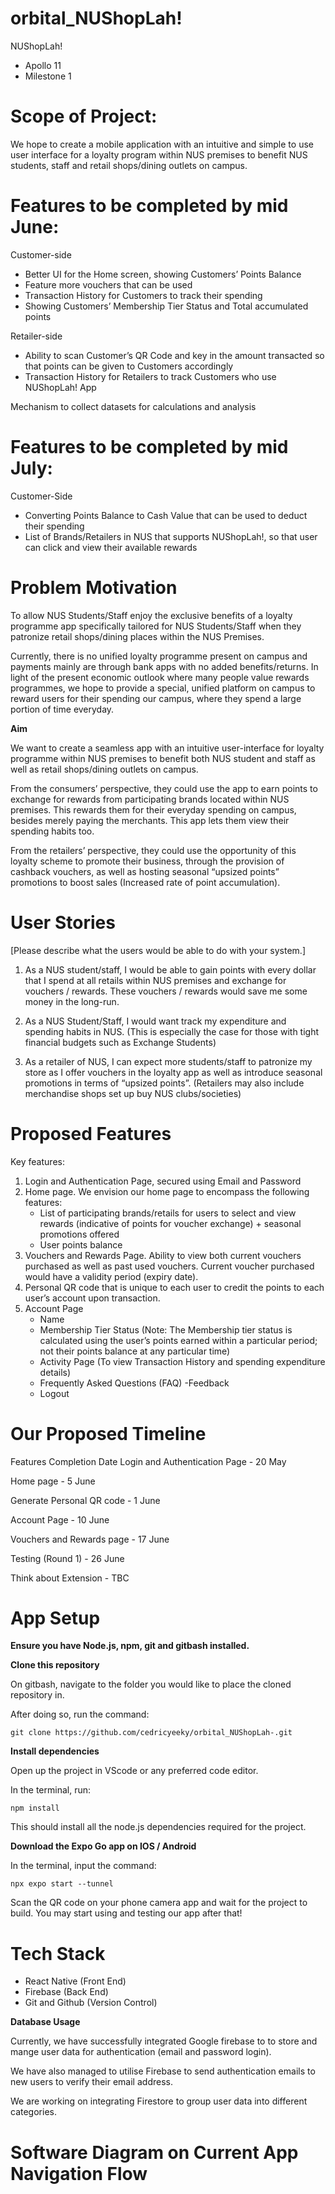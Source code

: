 # orbital_NUShopLah!
NUShopLah! 
- Apollo 11 
- Milestone 1

# Scope of Project:

We hope to create a mobile application with an intuitive and simple to use user interface for a loyalty program within NUS premises to benefit NUS students, staff and retail shops/dining outlets on campus.

# Features to be completed by mid June:

Customer-side
- Better UI for the Home screen, showing Customers’ Points Balance
- Feature more vouchers that can be used
- Transaction History for Customers to track their spending
- Showing Customers’ Membership Tier Status and Total accumulated points
 
 Retailer-side
- Ability to scan Customer’s QR Code and key in the amount transacted so that points can be given to Customers accordingly
- Transaction History for Retailers to track Customers who use NUShopLah! App
 
 Mechanism to collect datasets for calculations and analysis


# Features to be completed by mid July:
Customer-Side
- Converting Points Balance to Cash Value that can be used to deduct their spending
- List of Brands/Retailers in NUS that supports NUShopLah!, so that user can click and view their available rewards



# Problem Motivation 

To allow NUS Students/Staff enjoy the exclusive benefits of a loyalty programme app specifically tailored for NUS Students/Staff when they patronize retail shops/dining places within the NUS Premises. 

Currently, there is no unified loyalty programme present on campus and payments mainly are through bank apps with no added benefits/returns. 
In light of the present economic outlook where many people value rewards programmes, we hope to provide a special, unified platform on campus to reward users for their spending our campus, where they spend a large portion of time everyday.


**Aim**

We want to create a seamless app with an intuitive user-interface for loyalty programme within NUS premises to benefit both NUS student and staff as well as retail shops/dining outlets on campus.

From the consumers’ perspective, they could use the app to earn points to exchange for rewards from participating brands located within NUS premises. This rewards them for their everyday spending on campus, besides merely paying the merchants. This app lets them view their spending habits too.

From the retailers’ perspective, they could use the opportunity of this loyalty scheme to promote their business, through the provision of cashback vouchers, as well as hosting seasonal “upsized points” promotions to boost sales (Increased rate of point accumulation). 


# User Stories

[Please describe what the users would be able to do with your system.]

1. As a NUS student/staff, I would be able to gain points with every dollar that I spend at all retails within NUS premises and exchange for vouchers / rewards. These vouchers / rewards would save me some money in the long-run.

2. As a NUS Student/Staff, I would want track my expenditure and spending habits in NUS. (This is especially the case for those with tight financial budgets such as Exchange Students)

3. As a retailer of NUS, I can expect more students/staff to patronize my store as I offer vouchers in the loyalty app as well as introduce seasonal promotions in terms of “upsized points”. (Retailers may also include merchandise shops set up buy NUS clubs/societies)


# Proposed Features

Key features:

1.  Login and Authentication Page, secured using Email and Password
2.  Home page. We envision our home page to encompass the following features:
    - List of participating brands/retails for users to select and view rewards (indicative of points for voucher exchange) + seasonal promotions offered
    - User points balance
3.  Vouchers and Rewards Page. Ability to view both current vouchers purchased as well as past used vouchers. Current voucher purchased would have a validity period (expiry date).
4.  Personal QR code that is unique to each user to credit the points to each user’s account upon transaction.
5.  Account Page 
    - Name
    - Membership Tier Status (Note: The Membership tier status is calculated using the user’s points earned within a particular period; not their points balance at any particular time)
    - Activity Page (To view Transaction History and spending expenditure details)
    - Frequently Asked Questions (FAQ)
    -Feedback
    - Logout



# Our Proposed Timeline

Features
Completion Date
Login and Authentication Page - 20 May

Home page - 5 June

Generate Personal QR code - 1 June

Account Page - 10 June

Vouchers and Rewards page - 17 June

Testing (Round 1) - 26 June

Think about Extension - TBC

# App Setup

**Ensure you have Node.js, npm, git and gitbash installed.**

**Clone this repository**

On gitbash, navigate to the folder you would like to place the cloned repository in.

After doing so, run the command:

```
git clone https://github.com/cedricyeeky/orbital_NUShopLah-.git
```

**Install dependencies**

Open up the project in VScode or any preferred code editor.

In the terminal, run:

```
npm install
```

This should install all the node.js dependencies required for the project.

**Download the Expo Go app on IOS / Android**

In the terminal, input the command:

```
npx expo start --tunnel
```

Scan the QR code on your phone camera app and wait for the project to build.
You may start using and testing our app after that!

# Tech Stack 
- React Native (Front End)
- Firebase (Back End)
- Git and Github (Version Control)

**Database Usage**

Currently, we have successfully integrated Google firebase to to store and mange user data for authentication (email and password login).

We have also managed to utilise Firebase to send authentication emails to new users to verify their email address.

We are working on integrating Firestore to group user data into different categories.

# Software Diagram on Current App Navigation Flow




